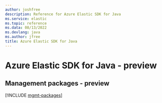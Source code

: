 ```yaml
---
author: joshfree
description: Reference for Azure Elastic SDK for Java
ms.service: elastic
ms.topic: reference
ms.data: 08/13/2022
ms.devlang: java
ms.author: jfree
title: Azure Elastic SDK for Java
---
```

# Azure Elastic SDK for Java - preview

## Management packages - preview
[!INCLUDE [mgmt-packages](elastic-mgmt-index.md)]